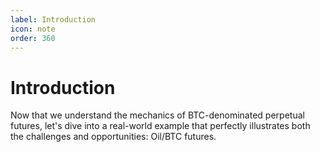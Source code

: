 ```yaml
---
label: Introduction
icon: note
order: 360
---
```


# Introduction

Now that we understand the mechanics of BTC-denominated perpetual futures, let's dive into a real-world example that perfectly illustrates both the challenges and opportunities: Oil/BTC futures.

